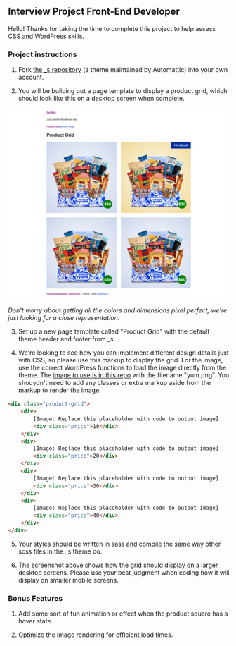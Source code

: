 ## Interview Project Front-End Developer

Hello! Thanks for taking the time to complete this project to help assess CSS and WordPress skills.

### Project instructions

1. Fork [the _s repository](https://github.com/Automattic/_s) (a theme maintained by Automattic) into your own account.

2. You will be building out a page template to display a product grid, which should look like this on a desktop screen when complete.

![Product Grid Screenshot](screenshot.png)

*Don't worry about getting all the colors and dimensions pixel perfect, we're just looking for a close representation.*

3. Set up a new page template called "Product Grid" with the default theme header and footer from _s.

4. We're looking to see how you can implement different design details just with CSS, so please use this markup to display the grid. For the image, use the correct WordPress functions to load the image directly from the theme. The [image to use is in this repo](yum.png) with the filename "yum.png". You shouydn't need to add any classes or extra markup aside from the markup to render the image.

```html
<div class="product-grid">
    <div>
        [Image: Replace this placeholder with code to output image]
        <div class="price">10</div>
    </div>
    <div>
        [Image: Replace this placeholder with code to output image]
        <div class="price">20</div>
    </div>
    <div>
        [Image: Replace this placeholder with code to output image]
        <div class="price">30</div>
    </div>
    <div>
        [Image: Replace this placeholder with code to output image]
        <div class="price">40</div>
    </div>
</div>
```

5. Your styles should be written in sass and compile the same way other scss files in the _s theme do.

6. The screenshot above shows how the grid should display on a larger desktop screens. Please use your best judgment when coding how it will display on smaller mobile screens.

### Bonus Features

1. Add some sort of fun animation or effect when the product square has a hover state.

2. Optimize the image rendering for efficient load times.